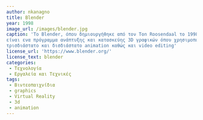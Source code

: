 ```yaml
---
author: nkanagno
title: Blender
year: 1998
image_url: /images/blender.jpg
caption: 'To Blender, όπου δημιουργήθηκε από τον Ton Roosendaal το 1998, 
είναι ενα πρόγραμμα ανάπτυξης και κατασκεύης 3D γραφικών όπου χρησιμοποιήτε κυριώς για σχεδίαση γραφικών,
τρισδιάστατο και δισδιάστατο animation καθώς και video editing'
license_url: 'https://www.blender.org/'
license_text: blender
categories:
 - Τεχνολογία
 - Εργαλεία και Τεχνικές 
tags:
 - Βιντεοπαιχνίδια
 - graphics
 - Virtual Reality
 - 3d
 - animation
---
```

